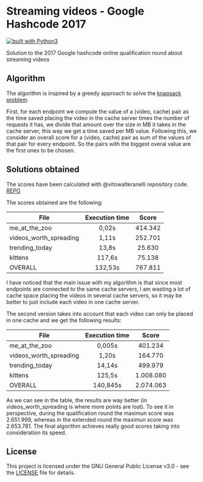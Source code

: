# Streaming videos - Google Hashcode 2017
[![built with Python3](https://img.shields.io/badge/built%20with-Python3-red.svg)](https://www.python.org/)

Solution to the 2017 Google hashcode online qualification round about streaming videos

## Algorithm

The algorithm is inspired by a greedy approach to solve the [knapsack problem](https://en.wikipedia.org/wiki/Knapsack_problem).

First, for each endpoint we compute the value of a (video, cache) pair as the time saved placing the video in the cache server
times the number of requests it has, we divide that amount over the size in MB it takes in the cache server, 
this way we get a time saved per MB value. Following this, we consider an overall score for a (video, cache) pair as sum
of the values of that pair for every endpoint. So the pairs with the biggest overal value are the first ones to be chosen.

## Solutions obtained
The scores have been calculated with @vitowalteranelli repository code. [REPO](https://github.com/vitowalteranelli/Google-HashCode-Playground)

The scores obtained are the following:

| File                   | Execution time | Score   |
|------------------------|:--------------:|:-------:|
| me_at_the_zoo          | 0,02s          | 414.342 |
| videos_worth_spreading | 1,11s          | 252.701 |
| trending_today         | 13,8s          |  25.630 |
| kittens                | 117,6s         |  75.138 |
| OVERALL                | 132,53s        | 767.811 |

I have noticed that the main issue with my algorithm is that since most endpoints are connected to the same
cache servers, I am wasting a lot of cache space placing the videos in several cache servers, so it may be better to 
just include each video in one cache server. 


The second version takes into account that each video can only be placed in one cache and we get the following results:

| File                   | Execution time | Score    |
|------------------------|:--------------:|:--------:|
| me_at_the_zoo          |   0,005s       | 401.234  |
| videos_worth_spreading |   1,20s        | 164.770  |
| trending_today         |  14,14s        | 499.979  |
| kittens                | 125,5s         | 1.008.080|
| OVERALL                | 140,845s       | 2.074.063|

As we can see in the table, the results are way better (in videos_worth_spreading is where more points are lost).
To see it in perspective, during the qualification round the maximun score was 2.651.999, whereas in the extended round
the maximun score was 2.653.781. The final algorithm achieves really good scores taking into consideration its speed.
 
## License
This project is licensed under the GNU General Public License v3.0 - see the [LICENSE](LICENSE) file for details.